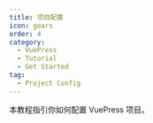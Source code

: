 ```yaml
---
title: 项目配置
icon: gears
order: 4
category:
  - VuePress
  - Tutorial
  - Get Started
tag:
  - Project Config
---
```


本教程指引你如何配置 VuePress 项目。

<!-- more -->
